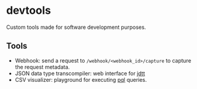 # devtools

Custom tools made for software development purposes.

## Tools

- Webhook: send a request to `/webhook/<webhook_id>/capture` to capture the request metadata.
- JSON data type transcompiler: web interface for [jdtt](https://github.com/joeyshi12/json-data-type-transcompiler)
- CSV visualizer: playground for executing [pql](https://github.com/joeyshi12/pql-parser) queries.
